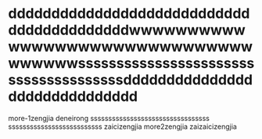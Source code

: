 # ddddddddddddddddddddddddddddddddddddddddddwwwwwwwwwwwwwwwwwwwwwwwwwwwwwwwwwwwwwssssssssssssssssssssssssssssssssssssssdddddddddddddddddddddddddddddd
more-1zengjia deneirong sssssssssssssssssssssssssssssssss
ssssssssssssssssssssssssss
zaicizengjia 
more2zengjia
zaizaicizengjia 